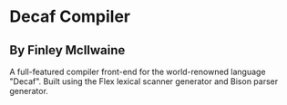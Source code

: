 # Decaf Compiler
## By Finley McIlwaine
A full-featured compiler front-end for the world-renowned language "Decaf". Built using the Flex lexical scanner generator and Bison parser generator.
